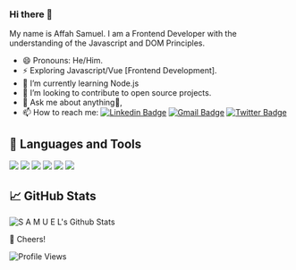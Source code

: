 ### Hi there 👋

My name is Affah Samuel. I am a Frontend Developer with the understanding of the Javascript and DOM Principles.

<!-- - ⚡ Exploring Docker and Kubernetes. -->
- 😄 Pronouns: He/Him.
- ⚡ Exploring Javascript/Vue [Frontend Development].
- 🌱 I’m currently learning Node.js
- 👯 I’m looking to contribute to open source projects.
- 💬 Ask me about anything🌚,
- 📫 How to reach me: [![Linkedin Badge](https://img.shields.io/badge/-LinkedIn-blue?style=flat-square&logo=Linkedin&logoColor=white&link=https://www.linkedin.com/in/ayomide-adebara-69b58219a/)](https://www.linkedin.com/in/samuel-affah-69b58219a/) 
 [![Gmail Badge](https://img.shields.io/badge/-Gmail-c14438?style=flat-square&logo=Gmail&logoColor=white&link=mailto:samuelaffah14@gmail.com)](mailto:samuelaffah14@gmail.com)
 [![Twitter Badge](https://img.shields.io/badge/-Twitter-blue?style=flat-square&logo=Twitter&logoColor=white&link=https://twitter.com/affah_samuel)](https://twitter.com/affah_samuel)
 
 ## 🔧 Languages and Tools
 
 
![](https://img.shields.io/badge/JavaScript-informational?style=flat&logo=javascript&logoColor=000000&color=238636&labelColor=F7DF1E)
![](https://img.shields.io/badge/Vue-informational?style=flat&logo=vue&logoColor=white&color=238636&labelColor=61DAFB)
![](https://img.shields.io/badge/TailwindCss-informational?style=flat&logo=tailwind&logoColor=ffffff&color=238636&labelColor=7952B3)
![](https://img.shields.io/badge/GIT-informational?style=flat&logo=git&logoColor=ffffff&color=238636&labelColor=F05032)
![](https://img.shields.io/badge/GitHub-informational?style=flat&logo=github&logoColor=ffffff&color=238636&labelColor=181717)
![](https://img.shields.io/badge/VS%20Code-informational?style=flat&logo=visual-studio-code&logoColor=007ACC&color=238636&labelColor=ffffff)

## 📈 GitHub Stats

![S A M U E L's Github Stats](https://github-readme-stats.vercel.app/api?username=sam-c14&theme=merko&show_icons=true&custom_title=Activity%20Stats&title_color=40c463&text_color=b9c1c9&bg_color=161b22&hide_border=true&icon_color=40c463)

🥂 Cheers!

![Profile Views](https://gpvc.arturio.dev/sam-c14) 
